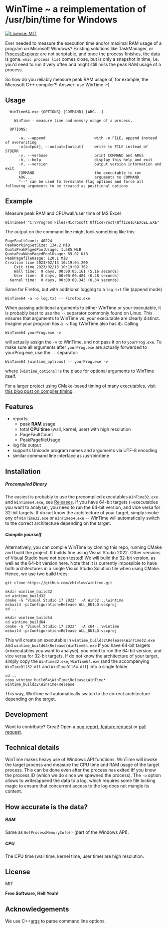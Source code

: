 # WinTime ~ a reimplementation of /usr/bin/time for Windows

[![License: MIT](https://img.shields.io/badge/License-MIT-yellow.svg)](https://opensource.org/licenses/MIT)

Ever needed to measure the execution time and/or maximal RAM usage of a program on Microsoft Windows?
Existing solutions like TaskManager, or [ProcessExplorer](https://learn.microsoft.com/en-us/sysinternals/downloads/process-explorer) are not scriptable, and once the process finishes, the data is gone.
`wmic process list` comes close, but is only a snapshot in time, i.e. you'd need to run it very often and might still miss the peak RAM usage of a process.

So how do you reliably measure peak RAM usage of, for example, the Microsoft C++ compiler?!
Answer: use WinTime :-)

## Usage

```
  WinTime64.exe {OPTIONS} [COMMAND] [ARG...]

    WinTime - measure time and memory usage of a process.

  OPTIONS:

      -a, --append                      with -o FILE, append instead of overwriting
      -o[output], --output=[output]     write to FILE instead of STDERR
      -v, --verbose                     print COMMAND and ARGS
      -h, --help                        display this help and exit
      -V, --version                     output version information and exit
      COMMAND                           the executable to run
      ARG...                            arguments to COMMAND
      "--" can be used to terminate flag options and force all following arguments to be treated as positional options
```

## Example

Measure peak RAM and CPU/wall/user time of MS Excel
```
WinTime64 "C:\Program Files\Microsoft Office\root\Office16\EXCEL.EXE"
```


The output on the command line might look something like this:
```
PageFaultCount: 40224
PeakWorkingSetSize: 134.2 MiB
QuotaPeakPagedPoolUsage: 1.685 MiB
QuotaPeakNonPagedPoolUsage: 89.02 KiB
PeakPagefileUsage: 120.1 MiB
Creation time 2023/02/13 10:19:04.200
    Exit time 2023/02/13 10:19:09.362
    Wall time:  0 days, 00:00:05.161 (5.16 seconds)
    User time:  0 days, 00:00:00.484 (0.48 seconds)
  Kernel time:  0 days, 00:00:00.343 (0.34 seconds)
```


Same for Firefox, but with additional logging to a `log.txt` file (append mode)
```
WinTime64 -a -o log.txt -- Firefox.exe
```

When passing additional arguments to either WinTime or your executable, it is probably best to use the `--` separator commonly found on Linux. This ensures that arguments to WinTime vs. your executable are clearly distinct.
Imagine your program has a `-v` flag (WinTime also has it). Calling
```
WinTime64 yourProg.exe -v
```
will actually assign the `-v` to WinTime, and not pass it on to `yourProg.exe`.
To make sure all arguments after `yourProg.exe` are actually forwarded to yourProg.exe, use the `--` separator:
```
WinTime64 [wintime_options] -- yourProg.exe -v
```
where `[wintime_options]` is the place for optional arguments to WinTime itself.

For a larger project using CMake-based timing of many executables, visit [this blog post on compiler timing](http://www.codems.de/reports/501-2/).

## Features

 - reports:
    - peak **RAM** usage
   - total **CPU time** (wall, kernel, user) with high resolution
   - PageFaultCount
   - PeakPagefileUsage
 - log file output
 - supports Unicode program names and arguments via UTF-8 encoding
 - similar command line interface as /usr/bin/time

## Installation

##### Precompiled Binary

The easiest is probably to use the precompiled executables `WinTime32.exe` and `WinTime64.exe`, see [Releases](https://github.com/cbielow/wintime/releases).
If you have 64-bit targets (=executables you want to analyse), you need to run the 64-bit version, and vice versa for 32-bit targets.
If do not know the architecture of your target, simply invoke any of `WinTime32.exe` or `WinTime64.exe` -- WinTime will automatically switch to the correct architecture depending on the target.

##### Compile yourself

Alternatively, you can compile WinTime by cloning this repo, running CMake and build the project.
It builds fine using Visual Studio 2022. Other versions of Visual Studio have not been tested!
We will build the 32-bit version, as well as the 64-bit version here.
Note that it is currently impossible to have both architectures in a single Visual Studio Solution file when using CMake.
Hence, we use two build trees:

```
git clone https://github.com/cbielow/wintime.git

mkdir wintime_build32
cd wintime_build32
cmake -G "Visual Studio 17 2022"  -A Win32 ..\wintime
msbuild -p:Configuration=Release ALL_BUILD.vcxproj
cd ..

mkdir wintime_build64
cd wintime_build64
cmake -G "Visual Studio 17 2022"  -A x64 ..\wintime
msbuild -p:Configuration=Release ALL_BUILD.vcxproj

```

This will create an executable in `wintime_build32\Release\WinTime32.exe` and `wintime_build64\Release\WinTime64.exe`
If you have 64-bit targets (=executables you want to analyse), you need to run the 64-bit version, and vice versa for 32-bit targets.
If do not know the architecture of your target, simply copy the `WinTime32.exe`, `WinTime64.exe` (and the accompanying `WinTimeDll32.dll` and `WinTimeDll64.dll`) into a single folder.

```
cd ..
copy wintime_build64\WinTime\Release\WinTime* wintime_build32\WinTime\Release
```

This way, WinTime will automatically switch to the correct architecture depending on the target.

## Development

Want to contribute? Great!
Open a [bug report, feature request](https://github.com/cbielow/wintime/issues) or [pull request](https://github.com/cbielow/wintime/pull).

## Technical details

WinTime makes heavy use of Windows API functions. WinTime will invoke the target process and measure the CPU time and RAM usage of the target process. This can be done even after the process has exited iff you know the process ID (which we do since we spawned the process).
The `-o` option allows to write/append the data to a log, which requires some file locking magic to ensure that concurrent access to the log does not mangle its content.

## How accurate is the data?

##### RAM
Same as `GetProcessMemoryInfo()` (part of the Windows API).

##### CPU
The CPU time (wall time, kernel time, user time) are high resolution. 

## License
MIT

**Free Software, Hell Yeah!**

## Acknowledgements
We use C++[args](https://github.com/Taywee/args) to parse command line options.
